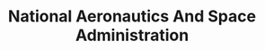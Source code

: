 ---
# This topic lives at
# https://digital.gov/topics/national-aeronautics-and-space-administration

# Topic Title
title: "National Aeronautics And Space Administration"

# description — keep it short and clear
# summary: ""

# Weight
weight: 1

# For more information on managing topics,
# see https://github.com/GSA/digitalgov.gov/wiki/topics
---